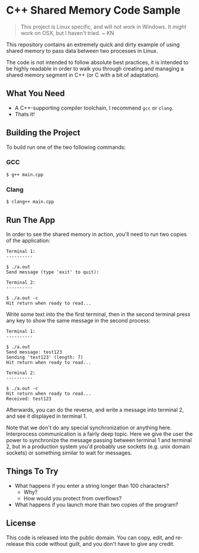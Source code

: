 # C++ Shared Memory Code Sample

> This project is Linux specific, and will not work in Windows. It _might_ work
> on OSX, but I haven't tried. ~ KN

This repository contains an extremely quick and dirty example of using shared
memory to pass data between two processes in Linux.

The code is not intended to follow absolute best practices, it is intended to
be highly readable in order to walk you through creating and managing a shared
memory segment in C++ (or C with a bit of adaptation).

## What You Need

* A C++-supporting compiler toolchain, I recommend `gcc` or `clang`.
* Thats it!

## Building the Project

To build run one of the two following commands:

### GCC

    $ g++ main.cpp

### Clang

    $ clang++ main.cpp

## Run The App

In order to see the shared memory in action, you'll need to run two copies of
the application:

    Terminal 1:
    ----------

    $ ./a.out
    Send message (type 'exit' to quit):

    Terminal 2:
    ----------

    $ ./a.out -c
    Hit return when ready to read...

Write some text into the the first terminal, then in the second terminal press
any key to show the same message in the second process:

    Terminal 1:
    ----------

    $ ./a.out
    Send message: test123
    Sending 'test123' (length: 7)
    Hit return when ready to read...

    Terminal 2:
    ----------

    $ ./a.out -c
    Hit return when ready to read...
    Received: test123

Afterwards, you can do the reverse, and write a message into terminal 2, and see
it displayed in terminal 1.

Note that we don't do any special synchronization or anything here. Interprocess
communication is a fairly deep topic. Here we give the user the power to
synchronize the message passing between terminal 1 and terminal 2, but in a
production system you'd probably use sockets (e.g. unix domain sockets) or
something similar to wait for messages.

## Things To Try

* What happens if you enter a string longer than 100 characters?
  * Why?
  * How would you protect from overflows?
* What happens if you launch more than two copies of the program?

## License

This code is released into the public domain. You can copy, edit, and
re-release this code without guilt, and you don't have to give any credit.
